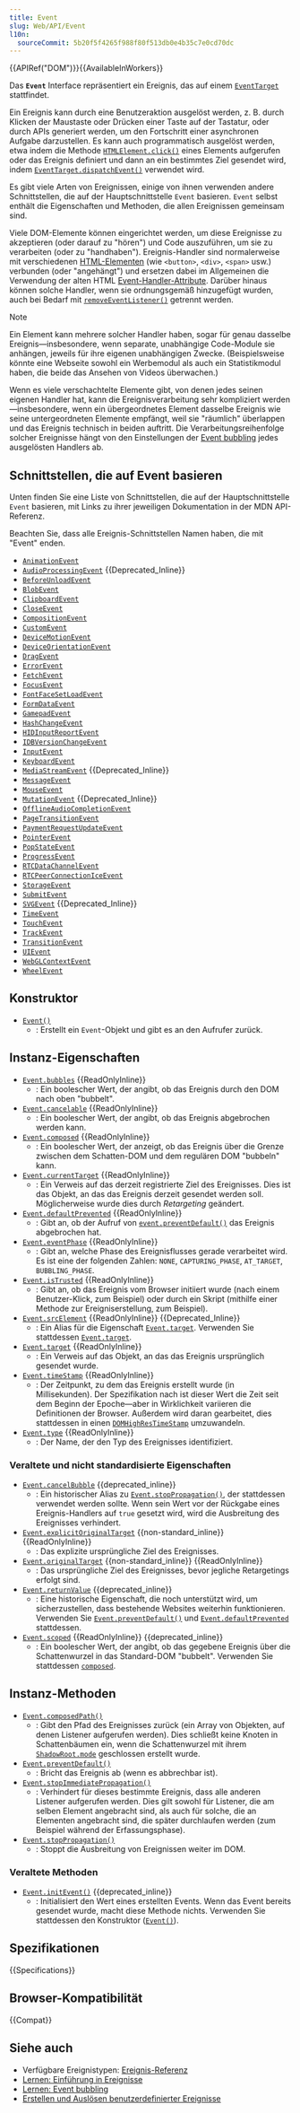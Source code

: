 ```yaml
---
title: Event
slug: Web/API/Event
l10n:
  sourceCommit: 5b20f5f4265f988f80f513db0e4b35c7e0cd70dc
---
```


{{APIRef("DOM")}}{{AvailableInWorkers}}

Das **`Event`** Interface repräsentiert ein Ereignis, das auf einem [`EventTarget`](/de/docs/Web/API/EventTarget) stattfindet.

Ein Ereignis kann durch eine Benutzeraktion ausgelöst werden, z. B. durch Klicken der Maustaste oder Drücken einer Taste auf der Tastatur, oder durch APIs generiert werden, um den Fortschritt einer asynchronen Aufgabe darzustellen. Es kann auch programmatisch ausgelöst werden, etwa indem die Methode [`HTMLElement.click()`](/de/docs/Web/API/HTMLElement/click) eines Elements aufgerufen oder das Ereignis definiert und dann an ein bestimmtes Ziel gesendet wird, indem [`EventTarget.dispatchEvent()`](/de/docs/Web/API/EventTarget/dispatchEvent) verwendet wird.

Es gibt viele Arten von Ereignissen, einige von ihnen verwenden andere Schnittstellen, die auf der Hauptschnittstelle `Event` basieren. `Event` selbst enthält die Eigenschaften und Methoden, die allen Ereignissen gemeinsam sind.

Viele DOM-Elemente können eingerichtet werden, um diese Ereignisse zu akzeptieren (oder darauf zu "hören") und Code auszuführen, um sie zu verarbeiten (oder zu "handhaben"). Ereignis-Handler sind normalerweise mit verschiedenen [HTML-Elementen](/de/docs/Web/HTML/Element) (wie `<button>`, `<div>`, `<span>` usw.) verbunden (oder "angehängt") und ersetzen dabei im Allgemeinen die Verwendung der alten HTML [Event-Handler-Attribute](/de/docs/Web/HTML/Global_attributes). Darüber hinaus können solche Handler, wenn sie ordnungsgemäß hinzugefügt wurden, auch bei Bedarf mit [`removeEventListener()`](/de/docs/Web/API/EventTarget/removeEventListener) getrennt werden.

> [!NOTE]
> Ein Element kann mehrere solcher Handler haben, sogar für genau dasselbe Ereignis—insbesondere, wenn separate, unabhängige Code-Module sie anhängen, jeweils für ihre eigenen unabhängigen Zwecke. (Beispielsweise könnte eine Webseite sowohl ein Werbemodul als auch ein Statistikmodul haben, die beide das Ansehen von Videos überwachen.)

Wenn es viele verschachtelte Elemente gibt, von denen jedes seinen eigenen Handler hat, kann die Ereignisverarbeitung sehr kompliziert werden—insbesondere, wenn ein übergeordnetes Element dasselbe Ereignis wie seine untergeordneten Elemente empfängt, weil sie "räumlich" überlappen und das Ereignis technisch in beiden auftritt. Die Verarbeitungsreihenfolge solcher Ereignisse hängt von den Einstellungen der [Event bubbling](/de/docs/Learn_web_development/Core/Scripting/Event_bubbling) jedes ausgelösten Handlers ab.

## Schnittstellen, die auf Event basieren

Unten finden Sie eine Liste von Schnittstellen, die auf der Hauptschnittstelle `Event` basieren, mit Links zu ihrer jeweiligen Dokumentation in der MDN API-Referenz.

Beachten Sie, dass alle Ereignis-Schnittstellen Namen haben, die mit "Event" enden.

- [`AnimationEvent`](/de/docs/Web/API/AnimationEvent)
- [`AudioProcessingEvent`](/de/docs/Web/API/AudioProcessingEvent) {{Deprecated_Inline}}
- [`BeforeUnloadEvent`](/de/docs/Web/API/BeforeUnloadEvent)
- [`BlobEvent`](/de/docs/Web/API/BlobEvent)
- [`ClipboardEvent`](/de/docs/Web/API/ClipboardEvent)
- [`CloseEvent`](/de/docs/Web/API/CloseEvent)
- [`CompositionEvent`](/de/docs/Web/API/CompositionEvent)
- [`CustomEvent`](/de/docs/Web/API/CustomEvent)
- [`DeviceMotionEvent`](/de/docs/Web/API/DeviceMotionEvent)
- [`DeviceOrientationEvent`](/de/docs/Web/API/DeviceOrientationEvent)
- [`DragEvent`](/de/docs/Web/API/DragEvent)
- [`ErrorEvent`](/de/docs/Web/API/ErrorEvent)
- [`FetchEvent`](/de/docs/Web/API/FetchEvent)
- [`FocusEvent`](/de/docs/Web/API/FocusEvent)
- [`FontFaceSetLoadEvent`](/de/docs/Web/API/FontFaceSetLoadEvent)
- [`FormDataEvent`](/de/docs/Web/API/FormDataEvent)
- [`GamepadEvent`](/de/docs/Web/API/GamepadEvent)
- [`HashChangeEvent`](/de/docs/Web/API/HashChangeEvent)
- [`HIDInputReportEvent`](/de/docs/Web/API/HIDInputReportEvent)
- [`IDBVersionChangeEvent`](/de/docs/Web/API/IDBVersionChangeEvent)
- [`InputEvent`](/de/docs/Web/API/InputEvent)
- [`KeyboardEvent`](/de/docs/Web/API/KeyboardEvent)
- [`MediaStreamEvent`](/de/docs/Web/API/MediaStreamEvent) {{Deprecated_Inline}}
- [`MessageEvent`](/de/docs/Web/API/MessageEvent)
- [`MouseEvent`](/de/docs/Web/API/MouseEvent)
- [`MutationEvent`](/de/docs/Web/API/MutationEvent) {{Deprecated_Inline}}
- [`OfflineAudioCompletionEvent`](/de/docs/Web/API/OfflineAudioCompletionEvent)
- [`PageTransitionEvent`](/de/docs/Web/API/PageTransitionEvent)
- [`PaymentRequestUpdateEvent`](/de/docs/Web/API/PaymentRequestUpdateEvent)
- [`PointerEvent`](/de/docs/Web/API/PointerEvent)
- [`PopStateEvent`](/de/docs/Web/API/PopStateEvent)
- [`ProgressEvent`](/de/docs/Web/API/ProgressEvent)
- [`RTCDataChannelEvent`](/de/docs/Web/API/RTCDataChannelEvent)
- [`RTCPeerConnectionIceEvent`](/de/docs/Web/API/RTCPeerConnectionIceEvent)
- [`StorageEvent`](/de/docs/Web/API/StorageEvent)
- [`SubmitEvent`](/de/docs/Web/API/SubmitEvent)
- [`SVGEvent`](/de/docs/Web/API/SVGEvent) {{Deprecated_Inline}}
- [`TimeEvent`](/de/docs/Web/API/TimeEvent)
- [`TouchEvent`](/de/docs/Web/API/TouchEvent)
- [`TrackEvent`](/de/docs/Web/API/TrackEvent)
- [`TransitionEvent`](/de/docs/Web/API/TransitionEvent)
- [`UIEvent`](/de/docs/Web/API/UIEvent)
- [`WebGLContextEvent`](/de/docs/Web/API/WebGLContextEvent)
- [`WheelEvent`](/de/docs/Web/API/WheelEvent)

## Konstruktor

- [`Event()`](/de/docs/Web/API/Event/Event)
  - : Erstellt ein `Event`-Objekt und gibt es an den Aufrufer zurück.

## Instanz-Eigenschaften

- [`Event.bubbles`](/de/docs/Web/API/Event/bubbles) {{ReadOnlyInline}}
  - : Ein boolescher Wert, der angibt, ob das Ereignis durch den DOM nach oben "bubbelt".
- [`Event.cancelable`](/de/docs/Web/API/Event/cancelable) {{ReadOnlyInline}}
  - : Ein boolescher Wert, der angibt, ob das Ereignis abgebrochen werden kann.
- [`Event.composed`](/de/docs/Web/API/Event/composed) {{ReadOnlyInline}}
  - : Ein boolescher Wert, der anzeigt, ob das Ereignis über die Grenze zwischen dem Schatten-DOM und dem regulären DOM "bubbeln" kann.
- [`Event.currentTarget`](/de/docs/Web/API/Event/currentTarget) {{ReadOnlyInline}}
  - : Ein Verweis auf das derzeit registrierte Ziel des Ereignisses. Dies ist das Objekt, an das das Ereignis derzeit gesendet werden soll. Möglicherweise wurde dies durch _Retargeting_ geändert.
- [`Event.defaultPrevented`](/de/docs/Web/API/Event/defaultPrevented) {{ReadOnlyInline}}
  - : Gibt an, ob der Aufruf von [`event.preventDefault()`](/de/docs/Web/API/Event/preventDefault) das Ereignis abgebrochen hat.
- [`Event.eventPhase`](/de/docs/Web/API/Event/eventPhase) {{ReadOnlyInline}}
  - : Gibt an, welche Phase des Ereignisflusses gerade verarbeitet wird. Es ist eine der folgenden Zahlen: `NONE`, `CAPTURING_PHASE`, `AT_TARGET`, `BUBBLING_PHASE`.
- [`Event.isTrusted`](/de/docs/Web/API/Event/isTrusted) {{ReadOnlyInline}}
  - : Gibt an, ob das Ereignis vom Browser initiiert wurde (nach einem Benutzer-Klick, zum Beispiel) oder durch ein Skript (mithilfe einer Methode zur Ereigniserstellung, zum Beispiel).
- [`Event.srcElement`](/de/docs/Web/API/Event/srcElement) {{ReadOnlyInline}} {{Deprecated_Inline}}
  - : Ein Alias für die Eigenschaft [`Event.target`](/de/docs/Web/API/Event/target). Verwenden Sie stattdessen [`Event.target`](/de/docs/Web/API/Event/target).
- [`Event.target`](/de/docs/Web/API/Event/target) {{ReadOnlyInline}}
  - : Ein Verweis auf das Objekt, an das das Ereignis ursprünglich gesendet wurde.
- [`Event.timeStamp`](/de/docs/Web/API/Event/timeStamp) {{ReadOnlyInline}}
  - : Der Zeitpunkt, zu dem das Ereignis erstellt wurde (in Millisekunden). Der Spezifikation nach ist dieser Wert die Zeit seit dem Beginn der Epoche—aber in Wirklichkeit variieren die Definitionen der Browser. Außerdem wird daran gearbeitet, dies stattdessen in einen [`DOMHighResTimeStamp`](/de/docs/Web/API/DOMHighResTimeStamp) umzuwandeln.
- [`Event.type`](/de/docs/Web/API/Event/type) {{ReadOnlyInline}}
  - : Der Name, der den Typ des Ereignisses identifiziert.

### Veraltete und nicht standardisierte Eigenschaften

- [`Event.cancelBubble`](/de/docs/Web/API/Event/cancelBubble) {{deprecated_inline}}
  - : Ein historischer Alias zu [`Event.stopPropagation()`](/de/docs/Web/API/Event/stopPropagation), der stattdessen verwendet werden sollte. Wenn sein Wert vor der Rückgabe eines Ereignis-Handlers auf `true` gesetzt wird, wird die Ausbreitung des Ereignisses verhindert.
- [`Event.explicitOriginalTarget`](/de/docs/Web/API/Event/explicitOriginalTarget) {{non-standard_inline}} {{ReadOnlyInline}}
  - : Das explizite ursprüngliche Ziel des Ereignisses.
- [`Event.originalTarget`](/de/docs/Web/API/Event/originalTarget) {{non-standard_inline}} {{ReadOnlyInline}}
  - : Das ursprüngliche Ziel des Ereignisses, bevor jegliche Retargetings erfolgt sind.
- [`Event.returnValue`](/de/docs/Web/API/Event/returnValue) {{deprecated_inline}}
  - : Eine historische Eigenschaft, die noch unterstützt wird, um sicherzustellen, dass bestehende Websites weiterhin funktionieren. Verwenden Sie [`Event.preventDefault()`](/de/docs/Web/API/Event/preventDefault) und [`Event.defaultPrevented`](/de/docs/Web/API/Event/defaultPrevented) stattdessen.
- [`Event.scoped`](/de/docs/Web/API/Event/composed) {{ReadOnlyInline}} {{deprecated_inline}}
  - : Ein boolescher Wert, der angibt, ob das gegebene Ereignis über die Schattenwurzel in das Standard-DOM "bubbelt". Verwenden Sie stattdessen [`composed`](/de/docs/Web/API/Event/composed).

## Instanz-Methoden

- [`Event.composedPath()`](/de/docs/Web/API/Event/composedPath)
  - : Gibt den Pfad des Ereignisses zurück (ein Array von Objekten, auf denen Listener aufgerufen werden). Dies schließt keine Knoten in Schattenbäumen ein, wenn die Schattenwurzel mit ihrem [`ShadowRoot.mode`](/de/docs/Web/API/ShadowRoot/mode) geschlossen erstellt wurde.
- [`Event.preventDefault()`](/de/docs/Web/API/Event/preventDefault)
  - : Bricht das Ereignis ab (wenn es abbrechbar ist).
- [`Event.stopImmediatePropagation()`](/de/docs/Web/API/Event/stopImmediatePropagation)
  - : Verhindert für dieses bestimmte Ereignis, dass alle anderen Listener aufgerufen werden. Dies gilt sowohl für Listener, die am selben Element angebracht sind, als auch für solche, die an Elementen angebracht sind, die später durchlaufen werden (zum Beispiel während der Erfassungsphase).
- [`Event.stopPropagation()`](/de/docs/Web/API/Event/stopPropagation)
  - : Stoppt die Ausbreitung von Ereignissen weiter im DOM.

### Veraltete Methoden

- [`Event.initEvent()`](/de/docs/Web/API/Event/initEvent) {{deprecated_inline}}
  - : Initialisiert den Wert eines erstellten Events. Wenn das Event bereits gesendet wurde, macht diese Methode nichts. Verwenden Sie stattdessen den Konstruktor ([`Event()`](/de/docs/Web/API/Event/Event)).

## Spezifikationen

{{Specifications}}

## Browser-Kompatibilität

{{Compat}}

## Siehe auch

- Verfügbare Ereignistypen: [Ereignis-Referenz](/de/docs/Web/Events)
- [Lernen: Einführung in Ereignisse](/de/docs/Learn_web_development/Core/Scripting/Events)
- [Lernen: Event bubbling](/de/docs/Learn_web_development/Core/Scripting/Event_bubbling)
- [Erstellen und Auslösen benutzerdefinierter Ereignisse](/de/docs/Web/Events/Creating_and_triggering_events)
